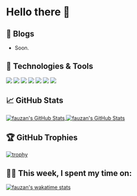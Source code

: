 # Hello there 👋

## 📝 Blogs

- Soon.

## 🔧 Technologies & Tools

![](https://img.shields.io/badge/OS-Linux-informational?style=flat&logo=linux&logoColor=white&color=6aa6f8)
![](https://img.shields.io/badge/OS-Linux-informational?style=flat&logo=windows&logoColor=white&color=6aa6f8)
![](https://img.shields.io/badge/Editor-VS_Code-informational?style=flat&logo=visual-studio-code&logoColor=white&color=6aa6f8)
![](https://img.shields.io/badge/Code-JavaScript-informational?style=flat&logo=javascript&logoColor=white&color=6aa6f8)
![](https://img.shields.io/badge/Code-React-informational?style=flat&logo=react&logoColor=white&color=6aa6f8)
![](https://img.shields.io/badge/Shell-Bash-informational?style=flat&logo=gnu-bash&logoColor=white&color=6aa6f8)
![](https://img.shields.io/badge/Tools-Docker-informational?style=flat&logo=docker&logoColor=white&color=6aa6f8)

## &#x1f4c8; GitHub Stats

<a href="https://github.com/fzzzn">
  <img align="center" src="https://github-readme-stats.vercel.app/api/top-langs/?username=fzzzn&line_height=20&title_color=6aa6f8&text_color=8a919a&icon_color=6aa6f8&bg_color=22272e" alt="fauzan's GitHub Stats" />
</a>

<a href="https://github.com/fzzzn">
  <img align="center" src="https://github-readme-stats.vercel.app/api?username=fzzzn&show_icons=true&line_height=20&count_private=true&title_color=6aa6f8&text_color=8a919a&icon_color=6aa6f8&bg_color=22272e" alt="fauzan's GitHub Stats" />
</a>

## 🏆 GitHub Trophies

[![trophy](https://github-profile-trophy.vercel.app/?username=fzzzn&theme=nord&column=7)](https://github.com/ryo-ma/github-profile-trophy)

## 👨‍💻 This week, I spent my time on:

[![fauzan's wakatime stats](https://github-readme-stats.vercel.app/api/wakatime?username=fzzzn&line_height=27&title_color=6aa6f8&text_color=8a919a&icon_color=6aa6f8&bg_color=22272e)](https://github.com/anuraghazra/github-readme-stats)